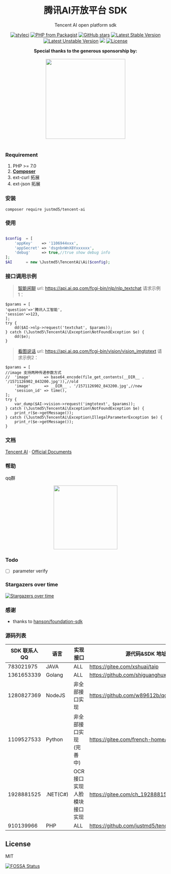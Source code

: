 <h1 align="center">腾讯AI开放平台 SDK</h1>

<p align="center">Tencent AI open platform sdk</p>

<p align="center">
<a href="https://styleci.io/repos/138467318"><img src="https://styleci.io/repos/138467318/shield?branch=master" alt="styleci"></a>
<a href="https://packagist.org/packages/justmd5/tencent-ai"><img src="https://img.shields.io/packagist/php-v/justmd5/tencent-ai.svg" alt="PHP from Packagist"></a>
<a href="https://packagist.org/packages/justmd5/tencent-ai"><img src="https://img.shields.io/github/stars/justmd5/tencent-ai.svg?style=social&label=Stars" alt="GitHub stars"></a>
<a href="https://packagist.org/packages/justmd5/tencent-ai"><img src="https://poser.pugx.org/justmd5/tencent-ai/v/stable.svg" alt="Latest Stable Version"></a>
<a href="https://packagist.org/packages/justmd5/tencent-ai"><img src="https://poser.pugx.org/justmd5/tencent-ai/v/unstable.svg" alt="Latest Unstable Version"></a>
<a href="https://app.fossa.io/projects/git%2Bgithub.com%2Fjustmd5%2Ftencent-ai?ref=badge_shield" alt="FOSSA Status"><img src="https://app.fossa.io/api/projects/git%2Bgithub.com%2Fjustmd5%2Ftencent-ai.svg?type=shield"/></a>
    <a href="https://packagist.org/packages/justmd5/tencent-ai"><img src="https://img.shields.io/github/license/justmd5/tencent-ai.svg" alt="License"></a>
</p>
<p align="center">
  <b>Special thanks to the generous sponsorship by:</b>
  <br><br>
  <a target="_blank" href="https://www.jetbrains.com/?from=justmd5/tencent-ai">
    <img src="https://i.loli.net/2018/03/21/5ab223b75cdfa.png" width=250>
  </a>
  <br><br>
</p>

### Requirement
1. PHP >= 7.0
2. **[Composer](https://getcomposer.org/)**
3. ext-curl 拓展
4. ext-json 拓展

### 安装

`composer require justmd5/tencent-ai`

### 使用

```php

$config  = [
    'appKey'    => '1106944xxx',
    'appSecret' => 'dsgnbnWnX8Yxxxxxx',
    'debug'     => true,//true show debug info 
];
$AI      = new \Justmd5\TencentAi\Ai($config);

```

### 接口调用示例
> [智能闲聊](https://ai.qq.com/doc/nlpchat.shtml) url: https://api.ai.qq.com/fcgi-bin/nlp/nlp_textchat
> 请求示例1：
```
$params = [
'question'=>'腾讯人工智能',
'session'=>123,
];
try {
    dd($AI->nlp->request('textchat', $params));
} catch (\Justmd5\TencentAi\Exception\NotFoundException $e) {
    dd($e);
}
```
> [看图说话](https://ai.qq.com/doc/imgtotext.shtml) url: https://api.ai.qq.com/fcgi-bin/vision/vision_imgtotext
> 请求示例2：
```
$params = [
//image 支持两种传递参数方式
//  'image'      => base64_encode(file_get_contents(__DIR__ . '/1571126902_843200.jpg')),//old
    'image'      => __DIR__ . '/1571126902_843200.jpg',//new 
    'session_id' => time(),
];
try {
    var_dump($AI->vision->request('imgtotext', $params));
} catch (\Justmd5\TencentAi\Exception\NotFoundException $e) {
    print_r($e->getMessage());
} catch (\Justmd5\TencentAi\Exception\IllegalParameterException $e) {
    print_r($e->getMessage());
}
```
### 文档
[Tencent AI](https://ai.qq.com)  · [Official Documents](https://ai.qq.com/doc/index.shtml)
### 帮助
qq群

<p align="center">
<img width="200" src="https://ws1.sinaimg.cn/mw690/bc1dfc6agy1fsmg3zak6cj20f00kk7ei.jpg">
</p>

### Todo

- [ ] parameter verify

### Stargazers over time

[![Stargazers over time](https://starchart.cc/justmd5/tencent-ai.svg)](https://starchart.cc/justmd5/tencent-ai)
      

### 感谢

- thanks to [hanson/foundation-sdk](https://github.com/Hanson/foundation-sdk)
### 源码列表

| SDK 联系人 QQ | 语言 | 实现接口 | 源代码&SDK 地址 |
| --- | --- | --- | --- |
| 783021975 | JAVA | ALL | https://gitee.com/xshuai/taip|
| 1361653339 | Golang | ALL | https://github.com/shiguanghuxian/txai |
| 1280827369 | NodeJS |  <div>非全部接口实现</div>| https://github.com/w89612b/qqai-api-sdk |
| 1109527533 | Python | <div>非全部接口实现(完善中)</div>|https://gitee.com/french-home/TencentAISDK |
| 1928881525 | .NET(C#) | <div>OCR接口实现人脸模块接口实现</div>|https://gitee.com/ch_1928881525/Tentcent.Ai |
| 910139966 | PHP | ALL | https://github.com/justmd5/tencent-ai|

## License

MIT



[![FOSSA Status](https://app.fossa.io/api/projects/git%2Bgithub.com%2Fjustmd5%2Ftencent-ai.svg?type=large)](https://app.fossa.io/projects/git%2Bgithub.com%2Fjustmd5%2Ftencent-ai?ref=badge_large)
